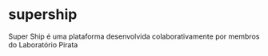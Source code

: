 # supership
Super Ship é uma plataforma desenvolvida colaborativamente por membros do Laboratório Pirata
